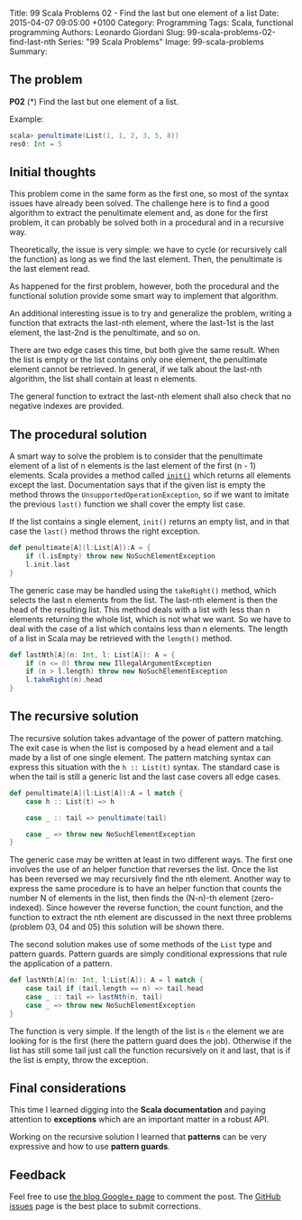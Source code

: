 Title: 99 Scala Problems 02 - Find the last but one element of a list
Date: 2015-04-07 09:05:00 +0100
Category: Programming
Tags: Scala, functional programming
Authors: Leonardo Giordani
Slug: 99-scala-problems-02-find-last-nth
Series: "99 Scala Problems"
Image: 99-scala-problems
Summary: 

## The problem

**P02** (*) Find the last but one element of a list.

Example:

``` scala
scala> penultimate(List(1, 1, 2, 3, 5, 8))
res0: Int = 5
```

## Initial thoughts

This problem come in the same form as the first one, so most of the syntax issues have already been solved. The challenge here is to find a good algorithm to extract the penultimate element and, as done for the first problem, it can probably be solved both in a procedural and in a recursive way.

Theoretically, the issue is very simple: we have to cycle (or recursively call the function) as long as we find the last element. Then, the penultimate is the last element read.

As happened for the first problem, however, both the procedural and the functional solution provide some smart way to implement that algorithm.

An additional interesting issue is to try and generalize the problem, writing a function that extracts the last-nth element, where the last-1st is the last element, the last-2nd is the penultimate, and so on.

There are two edge cases this time, but both give the same result. When the list is empty or the list contains only one element, the penultimate element cannot be retrieved. In general, if we talk about the last-nth algorithm, the list shall contain at least n elements.

The general function to extract the last-nth element shall also check that no negative indexes are provided.

## The procedural solution

A smart way to solve the problem is to consider that the penultimate element of a list of n elements is the last element of the first (n - 1) elements. Scala provides a method called [`init()`](http://www.scala-lang.org/api/2.11.4/index.html#scala.collection.immutable.List) which returns all elements except the last. Documentation says that if the given list is empty the method throws the `UnsupportedOperationException`, so if we want to imitate the previous `last()` function we shall cover the empty list case.

If the list contains a single element, `init()` returns an empty list, and in that case the `last()` method throws the right exception.

``` scala
def penultimate[A](l:List[A]):A = {
    if (l.isEmpty) throw new NoSuchElementException  
    l.init.last
}
```

The generic case may be handled using the `takeRight()` method, which selects the last n elements from the list. The last-nth element is then the head of the resulting list. This method deals with a list with less than n elements returning the whole list, which is not what we want. So we have to deal with the case of a list which contains less than n elements. The length of a list in Scala may be retrieved with the `length()` method.

``` scala
def lastNth[A](n: Int, l: List[A]): A = {
    if (n <= 0) throw new IllegalArgumentException
    if (n > l.length) throw new NoSuchElementException
    l.takeRight(n).head
}
```

## The recursive solution

The recursive solution takes advantage of the power of pattern matching. The exit case is when the list is composed by a head element and a tail made by a list of one single element. The pattern matching syntax can express this situation with the `h :: List(t)` syntax. The standard case is when the tail is still a generic list and the last case covers all edge cases.

``` scala
def penultimate[A](l:List[A]):A = l match {
    case h :: List(t) => h

    case _ :: tail => penultimate(tail)

    case _ => throw new NoSuchElementException
}
```

The generic case may be written at least in two different ways. The first one involves the use of an helper function that reverses the list. Once the list has been reversed we may recursively find the nth element. Another way to express the same procedure is to have an helper function that counts the number N of elements in the list, then finds the (N-n)-th element (zero-indexed). Since however the reverse function, the count function, and the function to extract the nth element are discussed in the next three problems (problem 03, 04 and 05) this solution will be shown there.

The second solution makes use of some methods of the `List` type and pattern guards. Pattern guards are simply conditional expressions that rule the application of a pattern.

``` scala
def lastNth[A](n: Int, l:List[A]): A = l match {
    case tail if (tail.length == n) => tail.head
    case _ :: tail => lastNth(n, tail)
    case _ => throw new NoSuchElementException
}
```

The function is very simple. If the length of the list is `n` the element we are looking for is the first (here the pattern guard does the job). Otherwise if the list has still some tail just call the function recursively on it and last, that is if the list is empty, throw the exception.

## Final considerations

This time I learned digging into the **Scala documentation** and paying attention to **exceptions** which are an important matter in a robust API.

Working on the recursive solution I learned that **patterns** can be very expressive and how to use **pattern guards**.

## Feedback

Feel free to use [the blog Google+ page](https://plus.google.com/u/0/111444750762335924049) to comment the post. The [GitHub issues](http://github.com/TheDigitalCatOnline/thedigitalcatonline.github.com/issues) page is the best place to submit corrections.
